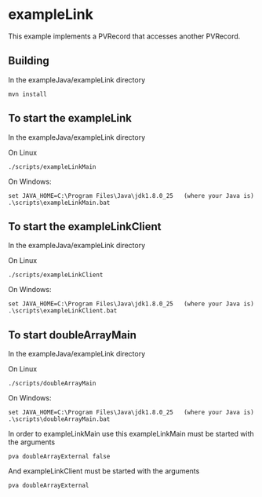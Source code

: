 # exampleLink

This example implements a PVRecord that accesses another PVRecord.

## Building

In the exampleJava/exampleLink directory

    mvn install


## To start the exampleLink

In the exampleJava/exampleLink directory

On Linux

    ./scripts/exampleLinkMain

On Windows:

    set JAVA_HOME=C:\Program Files\Java\jdk1.8.0_25   (where your Java is)
    .\scripts\exampleLinkMain.bat

## To start the exampleLinkClient

In the exampleJava/exampleLink directory

On Linux

    ./scripts/exampleLinkClient

On Windows:

    set JAVA_HOME=C:\Program Files\Java\jdk1.8.0_25   (where your Java is)
    .\scripts\exampleLinkClient.bat

## To start doubleArrayMain

In the exampleJava/exampleLink directory

On Linux

    ./scripts/doubleArrayMain

On Windows:

    set JAVA_HOME=C:\Program Files\Java\jdk1.8.0_25   (where your Java is)
    .\scripts\doubleArrayMain.bat

In order to exampleLinkMain use this exampleLinkMain must be started with the arguments

    pva doubleArrayExternal false

And exampleLinkClient must be started with the arguments

    pva doubleArrayExternal

    

